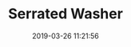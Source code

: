 ---
title: 'Serrated Washer'
date: '2019-03-26 11:21:56'
description: Serrated Washer
productcategory: marble
maincategory: Facade Systems
background: '#e58e26'
image: '/assets/img/tirtikli_pul_render.jpg'
techimage: '/assets/img/tirtikli_pul_teknik_cizim.jpg'
threedmodel: '/assets/glb/tirtikli_pul.glb'
threedscale: 20000
threedlogo: '/assets/img/3d_logo_en.png'
product: true
specs: "●  Product Code - CSL.H.02EG.PUL.08.TK.TM
"
---